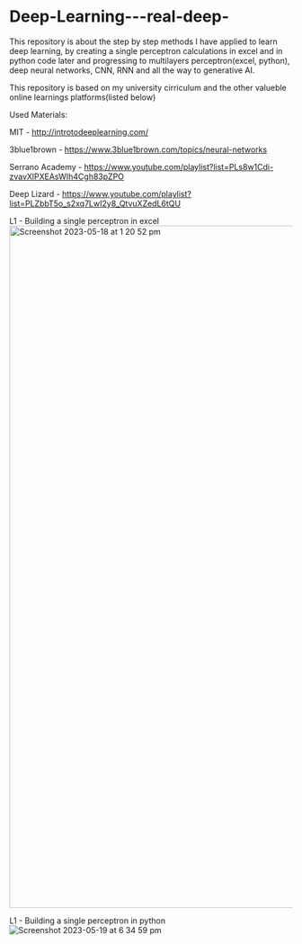 # Deep-Learning---real-deep-
This repository is about the step by step methods I have applied to learn deep learning, by creating a single perceptron calculations in excel and in python code later and progressing to multilayers perceptron(excel, python), deep neural networks, CNN, RNN and all the way to generative AI.

This repository is based on my university cirriculum and the other valueble online learnings platforms(listed below)

Used Materials:

  MIT - http://introtodeeplearning.com/
  
  3blue1brown - https://www.3blue1brown.com/topics/neural-networks
  
  Serrano Academy - https://www.youtube.com/playlist?list=PLs8w1Cdi-zvavXlPXEAsWIh4Cgh83pZPO
  
  Deep Lizard - https://www.youtube.com/playlist?list=PLZbbT5o_s2xq7LwI2y8_QtvuXZedL6tQU
  
  L1 - Building a single perceptron in excel
    <img width="1213" alt="Screenshot 2023-05-18 at 1 20 52 pm" src="https://github.com/kailash19961996/Deep-Learning---real-deep-/assets/123597753/e02d78f7-4fad-4cc0-8881-84669abfeeb3">

  L1 - Building a single perceptron in python
![Screenshot 2023-05-19 at 6 34 59 pm](https://github.com/kailash19961996/Deep-Learning---real-deep-/assets/123597753/86c2c39c-7926-45a4-bb20-5e0bd545faf3)
